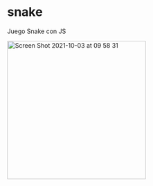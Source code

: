 # snake
Juego Snake con JS

<img width="320" alt="Screen Shot 2021-10-03 at 09 58 31" src="https://user-images.githubusercontent.com/26985597/135754697-1a6be544-0941-48a9-907a-7b56c84225e3.png">

